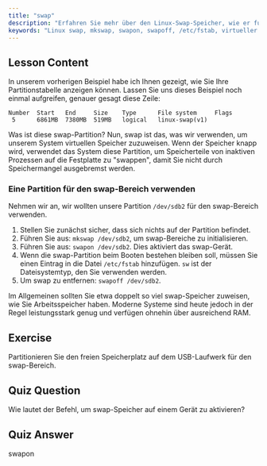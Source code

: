 ```yaml
---
title: "swap"
description: "Erfahren Sie mehr über den Linux-Swap-Speicher, wie er funktioniert und wie Sie Swap-Partitionen erstellen und verwalten. Optimieren Sie die Speichernutzung Ihres Systems mit diesem Leitfaden!"
keywords: "Linux swap, mkswap, swapon, swapoff, /etc/fstab, virtueller Speicher, Linux Anfänger, Linux Tutorial"
---
```


## Lesson Content

In unserem vorherigen Beispiel habe ich Ihnen gezeigt, wie Sie Ihre Partitionstabelle anzeigen können. Lassen Sie uns dieses Beispiel noch einmal aufgreifen, genauer gesagt diese Zeile:

```
Number  Start   End     Size    Type      File system     Flags
 5      6861MB  7380MB  519MB   logical   linux-swap(v1)
```

Was ist diese swap-Partition? Nun, swap ist das, was wir verwenden, um unserem System virtuellen Speicher zuzuweisen. Wenn der Speicher knapp wird, verwendet das System diese Partition, um Speicherteile von inaktiven Prozessen auf die Festplatte zu "swappen", damit Sie nicht durch Speichermangel ausgebremst werden.

### Eine Partition für den swap-Bereich verwenden

Nehmen wir an, wir wollten unsere Partition `/dev/sdb2` für den swap-Bereich verwenden.

1. Stellen Sie zunächst sicher, dass sich nichts auf der Partition befindet.
2. Führen Sie aus: `mkswap /dev/sdb2`, um swap-Bereiche zu initialisieren.
3. Führen Sie aus: `swapon /dev/sdb2`. Dies aktiviert das swap-Gerät.
4. Wenn die swap-Partition beim Booten bestehen bleiben soll, müssen Sie einen Eintrag in die Datei `/etc/fstab` hinzufügen. `sw` ist der Dateisystemtyp, den Sie verwenden werden.
5. Um swap zu entfernen: `swapoff /dev/sdb2`.

Im Allgemeinen sollten Sie etwa doppelt so viel swap-Speicher zuweisen, wie Sie Arbeitsspeicher haben. Moderne Systeme sind heute jedoch in der Regel leistungsstark genug und verfügen ohnehin über ausreichend RAM.

## Exercise

Partitionieren Sie den freien Speicherplatz auf dem USB-Laufwerk für den swap-Bereich.

## Quiz Question

Wie lautet der Befehl, um swap-Speicher auf einem Gerät zu aktivieren?

## Quiz Answer

swapon
